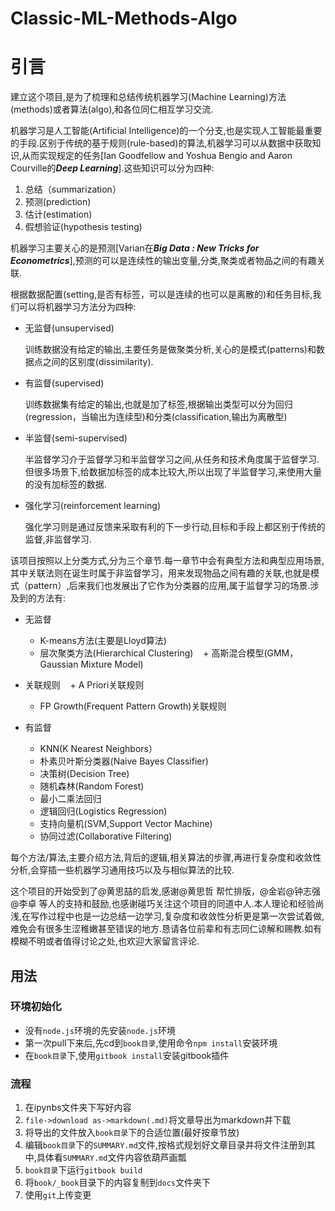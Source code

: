 # Classic-ML-Methods-Algo

# 引言

建立这个项目,是为了梳理和总结传统机器学习(Machine Learning)方法(methods)或者算法(algo),和各位同仁相互学习交流.

机器学习是人工智能(Artificial Intelligence)的一个分支,也是实现人工智能最重要的手段.区别于传统的基于规则(rule-based)的算法,机器学习可以从数据中获取知识,从而实现规定的任务[Ian Goodfellow and Yoshua Bengio and Aaron Courville的***Deep Learning***].这些知识可以分为四种:

1. 总结（summarization）
2. 预测(prediction)
3. 估计(estimation)
4. 假想验证(hypothesis testing)

机器学习主要关心的是预测[Varian在***Big Data : New Tricks for Econometrics***],预测的可以是连续性的输出变量,分类,聚类或者物品之间的有趣关联.

根据数据配置(setting,是否有标签，可以是连续的也可以是离散的)和任务目标,我们可以将机器学习方法分为四种:

+ 无监督(unsupervised)

    训练数据没有给定的输出,主要任务是做聚类分析,关心的是模式(patterns)和数据点之间的区别度(dissimilarity).

+ 有监督(supervised)

    训练数据集有给定的输出,也就是加了标签,根据输出类型可以分为回归(regression，当输出为连续型)和分类(classification,输出为离散型)
    

+ 半监督(semi-supervised)

    半监督学习介于监督学习和半监督学习之间,从任务和技术角度属于监督学习.但很多场景下,给数据加标签的成本比较大,所以出现了半监督学习,来使用大量的没有加标签的数据.
    
+ 强化学习(reinforcement learning)

    强化学习则是通过反馈来采取有利的下一步行动,目标和手段上都区别于传统的监督,非监督学习.



该项目按照以上分类方式,分为三个章节.每一章节中会有典型方法和典型应用场景,其中关联法则在诞生时属于非监督学习，用来发现物品之间有趣的关联,也就是模式（pattern）,后来我们也发展出了它作为分类器的应用,属于监督学习的场景.涉及到的方法有:

+ 无监督
    + K-means方法(主要是Lloyd算法)
    + 层次聚类方法(Hierarchical Clustering)
    + 高斯混合模型(GMM，Gaussian Mixture Model)
    
+ 关联规则
    + A Priori关联规则
    + FP Growth(Frequent Pattern Growth)关联规则
    
+ 有监督
    + KNN(K Nearest Neighbors）
    + 朴素贝叶斯分类器(Naive Bayes Classifier)
    + 决策树(Decision Tree)
    + 随机森林(Random Forest)
    + 最小二乘法回归
    + 逻辑回归(Logistics Regression)
    + 支持向量机(SVM,Support Vector Machine)
    + 协同过滤(Collaborative Filtering)
    
    

每个方法/算法,主要介绍方法,背后的逻辑,相关算法的步骤,再进行复杂度和收敛性分析,会穿插一些机器学习通用技巧以及与相似算法的比较.

这个项目的开始受到了@黄思喆的启发,感谢@黄思哲 帮忙排版，@金岩@钟志强@李卓 等人的支持和鼓励,也感谢碰巧关注这个项目的同道中人.本人理论和经验尚浅,在写作过程中也是一边总结一边学习,复杂度和收敛性分析更是第一次尝试着做,难免会有很多生涩稚嫩甚至错误的地方.恳请各位前辈和有志同仁谅解和赐教.如有模糊不明或者值得讨论之处,也欢迎大家留言评论.


## 用法

### 环境初始化

+ 没有`node.js`环境的先安装`node.js`环境
+ 第一次pull下来后,先cd到`book目录`,使用命令`npm install`安装环境
+ 在`book目录`下,使用`gitbook install`安装gitbook插件

### 流程

1. 在ipynbs文件夹下写好内容
2. `file->download as->markdown(.md)`将文章导出为markdown并下载
3. 将导出的文件放入`book目录`下的合适位置(最好按章节放)
4. 编辑`book目录`下的`SUMMARY.md`文件,按格式规划好文章目录并将文件注册到其中,具体看`SUMMARY.md`文件内容依葫芦画瓢
5. `book目录`下运行`gitbook build`
6. 将`book/_book`目录下的内容复制到`docs`文件夹下
7. 使用`git`上传变更
